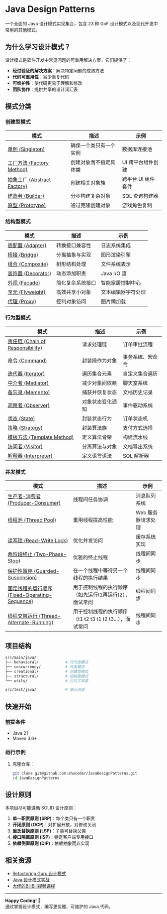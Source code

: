 # Java Design Patterns

一个全面的 Java 设计模式实现集合，包含 23 种 GoF 设计模式以及现代开发中常用的其他模式。

## 为什么学习设计模式？

设计模式是软件开发中常见问题的可重用解决方案。它们提供了：
- **经过验证的解决方案**：解决特定问题的成熟方法
- **代码可重用性**：减少重复代码
- **可维护性**：使代码更易于理解和修改
- **团队协作**：提供共享的设计词汇表

## 模式分类

### 创建型模式
| 模式                                                   | 描述 | 示例 |
|------------------------------------------------------|------|------|
| [单例 (Singleton)](src/main/java/creational/singleton) | 确保一个类只有一个实例 | 数据库连接池 |
| [工厂方法 (Factory Method)]()                            | 创建对象而不指定具体类 | UI 跨平台组件创建 |
| [抽象工厂 (Abstract Factory)]()                          | 创建相关对象族 | 跨平台 UI 组件套件 |
| [建造者 (Builder)](src/main/java/creational/builder)    | 分步构建复杂对象 | SQL 查询构建器 |
| [原型 (Prototype)]()                                   | 通过克隆创建对象 | 游戏角色复制 |

### 结构型模式
| 模式 | 描述 | 示例 |
|------|------|------|
| [适配器 (Adapter)]() | 转换接口兼容性 | 日志系统集成 |
| [桥接 (Bridge)]() | 分离抽象与实现 | 图形渲染引擎 |
| [组合 (Composite)]() | 树形结构处理 | 文件系统表示 |
| [装饰器 (Decorator)]() | 动态添加职责 | Java I/O 流 |
| [外观 (Facade)](src/main/java/structural/facade) | 简化复杂系统接口 | 智能家居控制中心 |
| [享元 (Flyweight)]() | 高效共享小对象 | 文本编辑器字符处理 |
| [代理 (Proxy)](src/main/java/structural/proxy) | 控制对象访问 | 图片懒加载 |

### 行为型模式
| 模式 | 描述 | 示例 |
|------|------|------|
| [责任链 (Chain of Responsibility)](src/main/java/behavioral/chain) | 请求处理链 | 订单审批流程 |
| [命令 (Command)](src/main/java/behavioral/command) | 封装操作为对象 | 事务系统、宏命令 |
| [迭代器 (Iterator)]() | 遍历集合元素 | 自定义集合遍历 |
| [中介者 (Mediator)]() | 减少对象间依赖 | 聊天室系统 |
| [备忘录 (Memento)]() | 捕获并恢复状态 | 文档历史记录 |
| [观察者 (Observer)](src/main/java/behavioral/observer) | 对象状态变化通知 | 事件驱动系统 |
| [状态 (State)]() | 封装状态行为 | 订单状态机 |
| [策略 (Strategy)](src/main/java/behavioral/strategy) | 封装算法族 | 支付方式选择 |
| [模板方法 (Template Method)]() | 定义算法骨架 | 构建流水线 |
| [访问者 (Visitor)]() | 分离算法与对象 | 文档导出系统 |
| [解释器 (Interpreter)]() | 定义语言语法 | SQL 解析器 |

### 并发模式
| 模式                                                                                      | 描述                                     | 示例          |
|-----------------------------------------------------------------------------------------|----------------------------------------|-------------|
| [生产者-消费者 (Producer-Consumer)](src/main/java/concurrency/producerconsumer)                | 线程间任务协调                                | 消息队列系统      |
| [线程池 (Thread Pool)]()                                                                   | 重用线程提高性能                               | Web 服务器请求处理 |
| [读写锁 (Read-Write Lock)]()                                                               | 优化并发访问                                 | 缓存系统实现      |
| [两阶段终止 (Two-Phase-Stop)](src/main/java/concurrency/twophasestop)                         | 优雅的终止线程                                | 线程间同步       |
| [保护性暂停 (Guarded-Suspension)](src/main/java/concurrency/guardedsuspension)                | 在一个线程中等待另一个线程的执行结果                     | 线程间同步       |
| [固定线程的运行顺序 (Fixed-Operating-Sequence)](src/main/java/concurrency/fixedoperatingsequence) | 用于控制线程的执行顺序（如先运行t1再运行t2），面试常问          | 线程间同步       |
| [线程交替运行 (Thread-Alternate-Running)](src/main/java/concurrency/threadalternaterunning)    | 用于控制线程的执行顺序（t1 t2 t3 t1 t2 t3...），面试常问 | 线程间同步       |

## 项目结构

```bash
src/main/java/
├── behavioral/            # 行为型模式
├── concurrency/           # 并发模式
├── creational/            # 创建型模式
├── structural/            # 结构型模式
└── utils/                 # 公共工具类

src/test/java/             # 单元测试
```

## 快速开始

### 前提条件
- Java 21
- Maven 3.6+

### 运行示例
1. 克隆仓库：
   ```bash
   git clone git@github.com:ahucoder/JavaDesignPatterns.git
   cd JavaDesignPatterns
   ```

## 设计原则

本项目尽可能遵循 SOLID 设计原则：
1. **单一职责原则 (SRP)**：每个类只有一个职责
2. **开闭原则 (OCP)**：对扩展开放，对修改关闭
3. **里氏替换原则 (LSP)**：子类可替换父类
4. **接口隔离原则 (ISP)**：特定客户端专用接口
5. **依赖倒置原则 (DIP)**：依赖抽象而非实现

## 相关资源

- [Refactoring.Guru 设计模式](https://refactoring.guru/design-patterns)
- [Java 设计模式实战](https://java-design-patterns.com/)
- [大佬的BiliBili视频课程](https://space.bilibili.com/7968519/upload/video)

---

**Happy Coding!** 🚀  
通过掌握设计模式，编写更优雅、可维护的 Java 代码。
